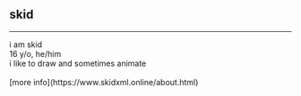 ## skid
<hr>
i am skid<br>
16 y/o, he/him<br>
i like to draw and sometimes animate<br>
<br>
[more info](https://www.skidxml.online/about.html)
